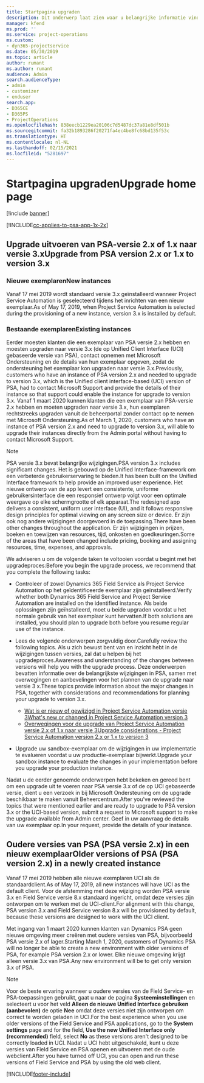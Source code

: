 ```yaml
---
title: Startpagina upgraden
description: Dit onderwerp laat zien waar u belangrijke informatie vindt over de nieuwe en gewijzigde functies in Dynamics 365 Project Service Automation en het proces voor het upgraden naar de nieuwste versie.
manager: kfend
ms.prod: ''
ms.service: project-operations
ms.custom:
- dyn365-projectservice
ms.date: 05/30/2019
ms.topic: article
author: rumant
ms.author: rumant
audience: Admin
search.audienceType:
- admin
- customizer
- enduser
search.app:
- D365CE
- D365PS
- ProjectOperations
ms.openlocfilehash: 838eecb1229ea20106c7d5487dc37a81e8df501b
ms.sourcegitcommit: fa32b1893286f20271fa4ec4be8fc68bd135f53c
ms.translationtype: HT
ms.contentlocale: nl-NL
ms.lasthandoff: 02/15/2021
ms.locfileid: "5281697"
---
```

# <a name="upgrade-home-page"></a><span data-ttu-id="09532-103">Startpagina upgraden</span><span class="sxs-lookup"><span data-stu-id="09532-103">Upgrade home page</span></span>

[!include [banner](../includes/psa-now-project-operations.md)]

[!INCLUDE[cc-applies-to-psa-app-1x-2x](../includes/cc-applies-to-psa-app-1x-2x.md)]

## <a name="upgrade-from-psa-version-2x-or-1x-to-version-3x"></a><span data-ttu-id="09532-104">Upgrade uitvoeren van PSA-versie 2.x of 1.x naar versie 3.x</span><span class="sxs-lookup"><span data-stu-id="09532-104">Upgrade from PSA version 2.x or 1.x to version 3.x</span></span>

### <a name="new-instances"></a><span data-ttu-id="09532-105">Nieuwe exemplaren</span><span class="sxs-lookup"><span data-stu-id="09532-105">New instances</span></span>

<span data-ttu-id="09532-106">Vanaf 17 mei 2019 wordt standaard versie 3.x geïnstalleerd wanneer Project Service Automation is geselecteerd tijdens het inrichten van een nieuw exemplaar.</span><span class="sxs-lookup"><span data-stu-id="09532-106">As of May 17, 2019, when Project Service Automation is selected during the provisioning of a new instance, version 3.x is installed by default.</span></span>

### <a name="existing-instances"></a><span data-ttu-id="09532-107">Bestaande exemplaren</span><span class="sxs-lookup"><span data-stu-id="09532-107">Existing instances</span></span>

<span data-ttu-id="09532-108">Eerder moesten klanten die een exemplaar van PSA versie 2.x hebben en moesten upgraden naar versie 3.x (de op Unified Client Interface (UCI) gebaseerde versie van PSA), contact opnemen met Microsoft Ondersteuning en de details van hun exemplaar opgeven, zodat de ondersteuning het exemplaar kon upgraden naar versie 3.x.</span><span class="sxs-lookup"><span data-stu-id="09532-108">Previously, customers who have an instance of PSA version 2.x and needed to upgrade to version 3.x, which is the Unified client interface-based (UCI) version of PSA, had to contact Microsoft Support and provide the details of their instance so that support could enable the instance for upgrade to version 3.x.</span></span> <span data-ttu-id="09532-109">Vanaf 1 maart 2020 kunnen klanten die een exemplaar van PSA-versie 2.x hebben en moeten upgraden naar versie 3.x, hun exemplaren rechtstreeks upgraden vanuit de beheerportal zonder contact op te nemen met Microsoft Ondersteuning.</span><span class="sxs-lookup"><span data-stu-id="09532-109">As of March 1, 2020, customers who have an instance of PSA version 2.x and need to upgrade to version 3.x, will able to upgrade their instances directly from the Admin portal without having to contact Microsoft Support.</span></span>  

> [!NOTE]
> <span data-ttu-id="09532-110">PSA versie 3.x bevat belangrijke wijzigingen.</span><span class="sxs-lookup"><span data-stu-id="09532-110">PSA version 3.x includes significant changes.</span></span> <span data-ttu-id="09532-111">Het is gebouwd op de Unified Interface-framework om een verbeterde gebruikerservaring te bieden.</span><span class="sxs-lookup"><span data-stu-id="09532-111">It has been built on the Unified Interface framework to help provide an improved user experience.</span></span> <span data-ttu-id="09532-112">Het nieuwe ontwerp van de app levert een consistente, uniforme gebruikersinterface die een responsief ontwerp volgt voor een optimale weergave op elke schermgrootte of elk apparaat.</span><span class="sxs-lookup"><span data-stu-id="09532-112">The redesigned app delivers a consistent, uniform user interface (UI), and it follows responsive design principles for optimal viewing on any screen size or device.</span></span> <span data-ttu-id="09532-113">Er zijn ook nog andere wijzigingen doorgevoerd in de toepassing.</span><span class="sxs-lookup"><span data-stu-id="09532-113">There have been other changes throughout the application.</span></span> <span data-ttu-id="09532-114">Er zijn wijzigingen in prijzen, boeken en toewijzen van resources, tijd, onkosten en goedkeuringen.</span><span class="sxs-lookup"><span data-stu-id="09532-114">Some of the areas that have been changed include pricing, booking and assigning resources, time, expenses, and approvals.</span></span>

<span data-ttu-id="09532-115">We adviseren u om de volgende taken te voltooien voordat u begint met het upgradeproces:</span><span class="sxs-lookup"><span data-stu-id="09532-115">Before you begin the upgrade process, we recommend that you complete the following tasks:</span></span>

- <span data-ttu-id="09532-116">Controleer of zowel Dynamics 365 Field Service als Project Service Automation op het geïdentificeerde exemplaar zijn geïnstalleerd.</span><span class="sxs-lookup"><span data-stu-id="09532-116">Verify whether both Dynamics 365 Field Service and Project Service Automation are installed on the identified instance.</span></span> <span data-ttu-id="09532-117">Als beide oplossingen zijn geïnstalleerd, moet u beide upgraden voordat u het normale gebruik van het exemplaar kunt hervatten.</span><span class="sxs-lookup"><span data-stu-id="09532-117">If both solutions are installed, you should plan to upgrade both before you resume regular use of the instance.</span></span>
- <span data-ttu-id="09532-118">Lees de volgende onderwerpen zorgvuldig door.</span><span class="sxs-lookup"><span data-stu-id="09532-118">Carefully review the following topics.</span></span> <span data-ttu-id="09532-119">Als u zich bewust bent van en inzicht hebt in de wijzigingen tussen versies, zal dat u helpen bij het upgradeproces.</span><span class="sxs-lookup"><span data-stu-id="09532-119">Awareness and understanding of the changes between versions will help you with the upgrade process.</span></span> <span data-ttu-id="09532-120">Deze onderwerpen bevatten informatie over de belangrijkste wijzigingen in PSA, samen met overwegingen en aanbevelingen voor het plannen van de upgrade naar versie 3 x.</span><span class="sxs-lookup"><span data-stu-id="09532-120">These topics provide information about the major changes in PSA, together with considerations and recommendations for planning your upgrade to version 3.x.</span></span>

    - [<span data-ttu-id="09532-121">Wat is er nieuw of gewijzigd in Project Service Automation versie 3</span><span class="sxs-lookup"><span data-stu-id="09532-121">What's new or changed in Project Service Automation version 3</span></span>](whats-new-changed-v3.md)
    - [<span data-ttu-id="09532-122">Overwegingen voor de upgrade van Project Service Automation versie 2.x of 1.x naar versie 3</span><span class="sxs-lookup"><span data-stu-id="09532-122">Upgrade considerations - Project Service Automation version 2.x or 1.x to version 3</span></span>](upgrade-v3.md)

- <span data-ttu-id="09532-123">Upgrade uw sandbox-exemplaar om de wijzigingen in uw implementatie te evalueren voordat u uw productie-exemplaar bijwerkt.</span><span class="sxs-lookup"><span data-stu-id="09532-123">Upgrade your sandbox instance to evaluate the changes in your implementation before you upgrade your production instance.</span></span>

<span data-ttu-id="09532-124">Nadat u de eerder genoemde onderwerpen hebt bekeken en gereed bent om een upgrade uit te voeren naar PSA versie 3.x of de op UCI gebaseerde versie, dient u een verzoek in bij Microsoft Ondersteuning om de upgrade beschikbaar te maken vanuit Beheercentrum.</span><span class="sxs-lookup"><span data-stu-id="09532-124">After you've reviewed the topics that were mentioned earlier and are ready to upgrade to PSA version 3.x or the UCI-based version, submit a request to Microsoft support to make the upgrade available from Admin center.</span></span> <span data-ttu-id="09532-125">Geef in uw aanvraag de details van uw exemplaar op.</span><span class="sxs-lookup"><span data-stu-id="09532-125">In your request, provide the details of your instance.</span></span>

## <a name="older-versions-of-psa-psa-version-2x-in-a-newly-created-instance"></a><span data-ttu-id="09532-126">Oudere versies van PSA (PSA versie 2.x) in een nieuw exemplaar</span><span class="sxs-lookup"><span data-stu-id="09532-126">Older versions of PSA (PSA version 2.x) in a newly created instance</span></span>

<span data-ttu-id="09532-127">Vanaf 17 mei 2019 hebben alle nieuwe exemplaren UCI als de standaardclient.</span><span class="sxs-lookup"><span data-stu-id="09532-127">As of May 17, 2019, all new instances will have UCI as the default client.</span></span> <span data-ttu-id="09532-128">Voor de afstemming met deze wijziging worden PSA versie 3.x en Field Service versie 8.x standaard ingericht, omdat deze versies zijn ontworpen om te werken met de UCI-client.</span><span class="sxs-lookup"><span data-stu-id="09532-128">For alignment with this change, PSA version 3.x and Field Service version 8.x will be provisioned by default, because these versions are designed to work with the UCI client.</span></span>

<span data-ttu-id="09532-129">Met ingang van 1 maart 2020 kunnen klanten van Dynamics PSA geen nieuwe omgeving meer creëren met oudere versies van PSA, bijvoorbeeld PSA versie 2.x of lager.</span><span class="sxs-lookup"><span data-stu-id="09532-129">Starting March 1, 2020, customers of Dynamics PSA will no longer be able to create a new environment with older versions of PSA, for example PSA version 2.x or lower.</span></span> <span data-ttu-id="09532-130">Elke nieuwe omgeving krijgt alleen versie 3.x van PSA.</span><span class="sxs-lookup"><span data-stu-id="09532-130">Any new environment will be to get only version 3.x of PSA.</span></span>

> [!NOTE]
> <span data-ttu-id="09532-131">Voor de beste ervaring wanneer u oudere versies van de Field Service- en PSA-toepassingen gebruikt, gaat u naar de pagina **Systeeminstellingen** en selecteert u voor het veld **Alleen de nieuwe Unified Interface gebruiken (aanbevolen)** de optie **Nee** omdat deze versies niet zijn ontworpen om correct te worden geladen in UCI.</span><span class="sxs-lookup"><span data-stu-id="09532-131">For the best experience when you use older versions of the Field Service and PSA applications, go to the **System settings** page and for the field, **Use the new Unified Interface only (recommended)** field, select **No** as these versions aren't designed to be correctly loaded in UCI.</span></span> <span data-ttu-id="09532-132">Nadat u UCI hebt uitgeschakeld, kunt u deze versies van Field Service en PSA openen en uitvoeren met de oude webclient.</span><span class="sxs-lookup"><span data-stu-id="09532-132">After you have turned off UCI, you can open and run these versions of Field Service and PSA by using the old web client.</span></span> 


[!INCLUDE[footer-include](../includes/footer-banner.md)]